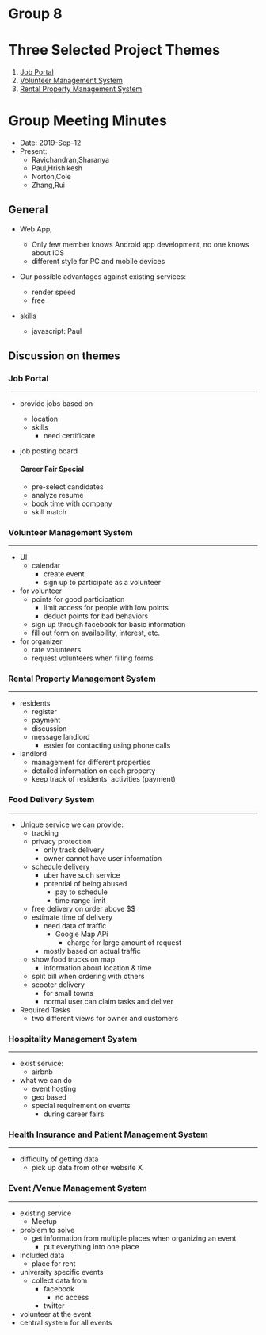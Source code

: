 # Group 8

# Three Selected Project Themes
1. [Job Portal](#job-portal)
2. [Volunteer Management System](#volunteer-management-system)
3. [Rental Property Management System](#rental-property-management-system)

# Group Meeting Minutes
- Date: 2019-Sep-12
- Present: 
  - Ravichandran,Sharanya
  - Paul,Hrishikesh
  - Norton,Cole
  - Zhang,Rui
  
## General
- Web App,
  - Only few member knows Android app development, no one knows about IOS
  - different style for PC and mobile devices

- Our possible advantages against existing services:
  - render speed
  - free

- skills
  - javascript: Paul

## Discussion on themes

### Job Portal
---
- provide jobs based on 
  - location
  - skills
    - need certificate
- job posting board
    
    #### Career Fair Special
  - pre-select candidates
  - analyze resume 
  - book time with company
  - skill match

### Volunteer Management System
---
- UI
  - calendar
    - create event
    - sign up to participate as a volunteer 
- for volunteer
  - points for good participation
    - limit access for people with low points
    - deduct points for bad behaviors  
  - sign up through facebook for basic information
  - fill out form on availability, interest, etc.
- for organizer
  - rate volunteers
  - request volunteers when filling forms

### Rental Property Management System
---
- residents
  - register
  - payment
  - discussion
  - message landlord
    - easier for contacting using phone calls
- landlord
  - management for different properties
  - detailed information on each property
  - keep track of residents' activities (payment)
  

### Food Delivery System
---
- Unique service we can provide:
  - tracking
  - privacy protection
    - only track delivery
    - owner cannot have user information
  - schedule delivery
    - uber have such service
    - potential of being abused
      - pay to schedule
      - time range limit
  - free delivery on order above $$
  - estimate time of delivery
    - need data of traffic
      - Google Map APi
        - charge for large amount of request
    - mostly based on actual traffic
  - show food trucks on map
    - information about location & time
  -  split bill when ordering with others
  -  scooter delivery
     -  for small towns 
     -  normal user can claim tasks and deliver
- Required Tasks
  - two different views for owner and customers

### Hospitality Management System
---
- exist service:
  - airbnb
- what we can do
  - event hosting
  - geo based
  - special requirement on events
    - during career fairs




### Health Insurance and Patient Management System
---
- difficulty of getting data
  - pick up data from other website X


### Event /Venue Management System
---
- existing service
  - Meetup 
- problem to solve
  - get information from multiple places when organizing an event
    - put everything into one place
- included data
  - place for rent
- university specific events
  - collect data from 
    - facebook
      - no access
    - twitter
- volunteer at the event
- central system for all events